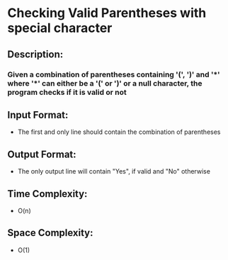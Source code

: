 # Checking Valid Parentheses with special character
## Description:
### Given a combination of parentheses containing '(', ')' and '\*' where '\*' can either be a '(' or ')' or a null character, the program checks if it is valid or not
## Input Format:
* The first and only line should contain the combination of parentheses
## Output Format:
* The only output line will contain "Yes", if valid and "No" otherwise
## Time Complexity: 
* O(n)
## Space Complexity: 
* O(1)